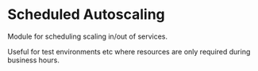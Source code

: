 # Scheduled Autoscaling

Module for scheduling scaling in/out of services.

Useful for test environments etc where resources are only required during business hours.